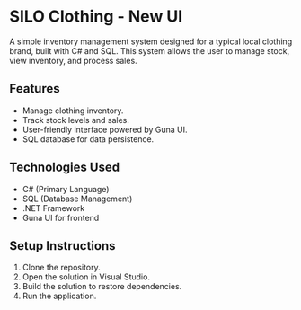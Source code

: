 # SILO Clothing - New UI

A simple inventory management system designed for a typical local clothing brand, built with C# and SQL. This system allows the user to manage stock, view inventory, and process sales.

## Features
- Manage clothing inventory.
- Track stock levels and sales.
- User-friendly interface powered by Guna UI.
- SQL database for data persistence.

## Technologies Used
- C# (Primary Language)
- SQL (Database Management)
- .NET Framework
- Guna UI for frontend

## Setup Instructions
1. Clone the repository.
2. Open the solution in Visual Studio.
3. Build the solution to restore dependencies.
4. Run the application.
